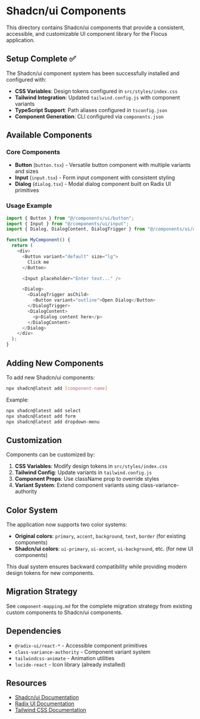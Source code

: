 # Shadcn/ui Components

This directory contains Shadcn/ui components that provide a consistent, accessible, and customizable UI component library for the Flocus application.

## Setup Complete ✅

The Shadcn/ui component system has been successfully installed and configured with:

- **CSS Variables**: Design tokens configured in `src/styles/index.css`
- **Tailwind Integration**: Updated `tailwind.config.js` with component variants
- **TypeScript Support**: Path aliases configured in `tsconfig.json`
- **Component Generation**: CLI configured via `components.json`

## Available Components

### Core Components

- **Button** (`button.tsx`) - Versatile button component with multiple variants and sizes
- **Input** (`input.tsx`) - Form input component with consistent styling
- **Dialog** (`dialog.tsx`) - Modal dialog component built on Radix UI primitives

### Usage Example

```typescript
import { Button } from "@/components/ui/button";
import { Input } from "@/components/ui/input";
import { Dialog, DialogContent, DialogTrigger } from "@/components/ui/dialog";

function MyComponent() {
  return (
    <div>
      <Button variant="default" size="lg">
        Click me
      </Button>

      <Input placeholder="Enter text..." />

      <Dialog>
        <DialogTrigger asChild>
          <Button variant="outline">Open Dialog</Button>
        </DialogTrigger>
        <DialogContent>
          <p>Dialog content here</p>
        </DialogContent>
      </Dialog>
    </div>
  );
}
```

## Adding New Components

To add new Shadcn/ui components:

```bash
npx shadcn@latest add [component-name]
```

Example:

```bash
npx shadcn@latest add select
npx shadcn@latest add form
npx shadcn@latest add dropdown-menu
```

## Customization

Components can be customized by:

1. **CSS Variables**: Modify design tokens in `src/styles/index.css`
2. **Tailwind Config**: Update variants in `tailwind.config.js`
3. **Component Props**: Use className prop to override styles
4. **Variant System**: Extend component variants using class-variance-authority

## Color System

The application now supports two color systems:

- **Original colors**: `primary`, `accent`, `background`, `text`, `border` (for existing components)
- **Shadcn/ui colors**: `ui-primary`, `ui-accent`, `ui-background`, etc. (for new UI components)

This dual system ensures backward compatibility while providing modern design tokens for new components.

## Migration Strategy

See `component-mapping.md` for the complete migration strategy from existing custom components to Shadcn/ui components.

## Dependencies

- `@radix-ui/react-*` - Accessible component primitives
- `class-variance-authority` - Component variant system
- `tailwindcss-animate` - Animation utilities
- `lucide-react` - Icon library (already installed)

## Resources

- [Shadcn/ui Documentation](https://ui.shadcn.com/)
- [Radix UI Documentation](https://www.radix-ui.com/)
- [Tailwind CSS Documentation](https://tailwindcss.com/)
